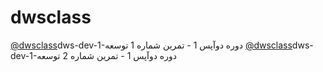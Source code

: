 # dwsclass
[@dwsclass](https://github.com/dwclass)dws-dev-1-دوره دوآپس 1 - تمرین شماره 1 توسعه
[@dwsclass](https://github.com/dwclass)dws-dev-1-دوره دوآپس 1 - تمرین شماره 2 توسعه
